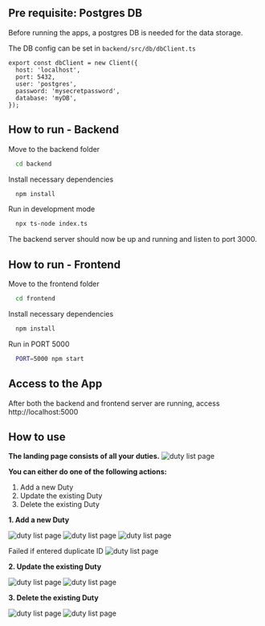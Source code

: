 ## Pre requisite: Postgres DB

Before running the apps, a postgres DB is needed for the data storage. 

The DB config can be set in `backend/src/db/dbClient.ts`


```
export const dbClient = new Client({
  host: 'localhost',
  port: 5432,
  user: 'postgres',
  password: 'mysecretpassword',
  database: 'myDB',
});
```

## How to run - Backend


Move to the backend folder
```bash
  cd backend
```

Install necessary dependencies
```bash
  npm install
```

Run in development mode
```bash
  npx ts-node index.ts
```

The backend server should now be up and running and listen to port 3000.

## How to run - Frontend
Move to the frontend folder
```bash
  cd frontend
```

Install necessary dependencies
```bash
  npm install
```


Run in PORT 5000
```bash
  PORT=5000 npm start
```


## Access to the App
After both the backend and frontend server are running, access http://localhost:5000 


## How to use

**The landing page consists of all your duties.**
![duty list page](screencap/duty_list.png)

**You can either do one of the following actions:**

1. Add a new Duty
2. Update the existing Duty
3. Delete the existing Duty

**1. Add a new Duty**

![duty list page](screencap/add_duty_dialog.png)
![duty list page](screencap/add_duty_dialog_typed.png)
![duty list page](screencap/add_duty_success.png)

Failed if entered duplicate ID
![duty list page](screencap/add_duty_failed_duplicate_key.png)

**2. Update the existing Duty**

![duty list page](screencap/update_duty_dialog.png)
![duty list page](screencap/update_duty_success.png)

**3. Delete the existing Duty**

![duty list page](screencap/delete_duty_dialog.png)
![duty list page](screencap/delete_duty_success.png)


